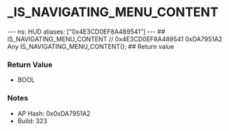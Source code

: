# _IS_NAVIGATING_MENU_CONTENT

--- ns: HUD aliases: ["0x4E3CD0EF8A489541"] --- ## IS_NAVIGATING_MENU_CONTENT  // 0x4E3CD0EF8A489541 0xDA7951A2 Any IS_NAVIGATING_MENU_CONTENT();  ## Return value

### Return Value
* BOOL

### Notes
* AP Hash: 0x0xDA7951A2
* Build: 323

